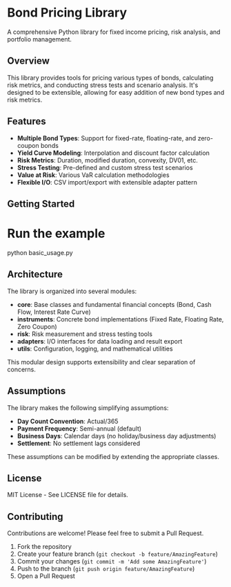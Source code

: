 # Bond Pricing Library

A comprehensive Python library for fixed income pricing, risk analysis, and portfolio management.

## Overview

This library provides tools for pricing various types of bonds, calculating risk metrics, and conducting stress tests and scenario analysis. It's designed to be extensible, allowing for easy addition of new bond types and risk metrics.

## Features

- **Multiple Bond Types**: Support for fixed-rate, floating-rate, and zero-coupon bonds
- **Yield Curve Modeling**: Interpolation and discount factor calculation
- **Risk Metrics**: Duration, modified duration, convexity, DV01, etc.
- **Stress Testing**: Pre-defined and custom stress test scenarios
- **Value at Risk**: Various VaR calculation methodologies
- **Flexible I/O**: CSV import/export with extensible adapter pattern


## Getting Started



# Run the example
python basic_usage.py

## Architecture

The library is organized into several modules:

- **core**: Base classes and fundamental financial concepts (Bond, Cash Flow, Interest Rate Curve)
- **instruments**: Concrete bond implementations (Fixed Rate, Floating Rate, Zero Coupon)
- **risk**: Risk measurement and stress testing tools
- **adapters**: I/O interfaces for data loading and result export
- **utils**: Configuration, logging, and mathematical utilities

This modular design supports extensibility and clear separation of concerns.

## Assumptions

The library makes the following simplifying assumptions:

- **Day Count Convention**: Actual/365
- **Payment Frequency**: Semi-annual (default)
- **Business Days**: Calendar days (no holiday/business day adjustments)
- **Settlement**: No settlement lags considered

These assumptions can be modified by extending the appropriate classes.



## License

MIT License - See LICENSE file for details.

## Contributing

Contributions are welcome! Please feel free to submit a Pull Request.

1. Fork the repository
2. Create your feature branch (`git checkout -b feature/AmazingFeature`)
3. Commit your changes (`git commit -m 'Add some AmazingFeature'`)
4. Push to the branch (`git push origin feature/AmazingFeature`)
5. Open a Pull Request
